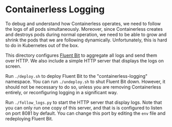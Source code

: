 # Containerless Logging

To debug and understand how Containerless operates, we need to follow the logs
of all pods simultaneously. Moreover, since Containerless creates and destroys
pods during normal operation, we need to be able to grow and shrink the pods
that we are following dynamically. Unfortunately, this is hard to do in
Kubernetes out of the box.

This directory configures [Fluent Bit](https://fluentbit.io/) to aggregate all
logs and send them over HTTP. We also include a simple HTTP server that displays
the logs on screen.

Run `./deploy.sh` to deploy Fluent Bit to the "containerless-logging" namespace.
You can run `./undeploy.sh` to shut Fluent Bit down. However, it should not
be necessary to do so, unless you are removing Containerless entirely, or
reconfiguring logging in a significant way.

Run `./follow_logs.py` to start the HTTP server that display logs. Note that
you can only run one copy of this server, and that is is configured to listen
on port 8081 by default. You can change this port by editing the `env` file
and redeploying Fluent Bit.